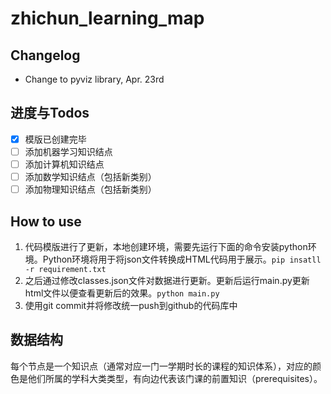 # zhichun_learning_map
 
## Changelog

- Change to pyviz library, Apr. 23rd

## 进度与Todos

- [x] 模版已创建完毕
- [ ] 添加机器学习知识结点
- [ ] 添加计算机知识结点
- [ ] 添加数学知识结点（包括新类别）
- [ ] 添加物理知识结点（包括新类别）

## How to use

<!-- ![example](./graph_example.png) -->

1. 代码模版进行了更新，本地创建环境，需要先运行下面的命令安装python环境。Python环境将用于将json文件转换成HTML代码用于展示。`pip insatll -r requirement.txt`
2. 之后通过修改classes.json文件对数据进行更新。更新后运行main.py更新html文件以便查看更新后的效果。`python main.py`
3. 使用git commit并将修改统一push到github的代码库中


## 数据结构

每个节点是一个知识点（通常对应一门一学期时长的课程的知识体系），对应的颜色是他们所属的学科大类类型，有向边代表该门课的前置知识（prerequisites）。

